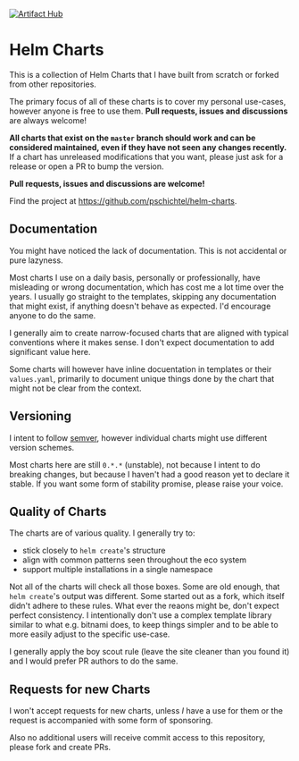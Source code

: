 [![Artifact Hub](https://img.shields.io/endpoint?url=https://artifacthub.io/badge/repository/schichtel)](https://artifacthub.io/packages/search?repo=schichtel)

Helm Charts
===========

This is a collection of Helm Charts that I have built from scratch or forked from other repositories.

The primary focus of all of these charts is to cover my personal use-cases, however anyone is free to use them. **Pull requests, issues and discussions** are always welcome!

**All charts that exist on the `master` branch should work and can be considered maintained, even if they have not seen any changes recently.**
If a chart has unreleased modifications that you want, please just ask for a release or open a PR to bump the version.

**Pull requests, issues and discussions are welcome!**

Find the project at https://github.com/pschichtel/helm-charts.

Documentation
-------------

You might have noticed the lack of documentation. This is not accidental or pure lazyness.

Most charts I use on a daily basis, personally or professionally, have misleading or wrong documentation, which has cost me a lot time over the years. I usually go straight to the templates, skipping any documentation that might exist, if anything doesn't behave as expected. I'd encourage anyone to do the same.

I generally aim to create narrow-focused charts that are aligned with typical conventions where it makes sense. I don't expect documentation to add significant value here.

Some charts will however have inline docuentation in templates or their `values.yaml`, primarily to document unique things done by the chart that might not be clear from the context.

Versioning
----------

I intent to follow [semver](https://semver.org/), however individual charts might use different version schemes.

Most charts here are still `0.*.*` (unstable), not because I intent to do breaking changes, but because I haven't had a good reason yet to declare it stable. If you want some form of stability promise, please raise your voice.

Quality of Charts
-----------------

The charts are of various quality. I generally try to:

* stick closely to `helm create`'s structure
* align with common patterns seen throughout the eco system
* support multiple installations in a single namespace

Not all of the charts will check all those boxes. Some are old enough, that `helm create`'s output was different. Some started out as a fork, which itself didn't adhere to these rules. What ever the reaons might be, don't expect perfect consistency. I intentionally don't use a complex template library similar to what e.g. bitnami does, to keep things simpler and to be able to more easily adjust to the specific use-case.

I generally apply the boy scout rule (leave the site cleaner than you found it) and I would prefer PR authors to do the same.

Requests for new Charts
-----------------------

I won't accept requests for new charts, unless *I* have a use for them or the request is accompanied with some form of sponsoring.

Also no additional users will receive commit access to this repository, please fork and create PRs.
